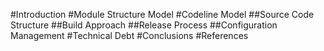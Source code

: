 
#Introduction
#Module Structure Model
#Codeline Model
##Source Code Structure
##Build Approach
##Release Process
##Configuration Management
#Technical Debt
#Conclusions
#References
